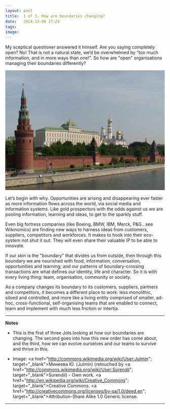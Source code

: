 ```yaml
---
layout: post
title:  1 of 3. How are boundaries changing?
date:   2014-12-08 17:24
tags: 
image:
---
```


My sceptical questioner answered it himself. Are you saying completely open? No! That is not a natural state, we’d be overwhelmed by “too much information, and in more ways than one!". So how are "open" organisations managing their boundaries differently?

![](/libb/images/kremlin.jpg)

Let’s begin with why. Opportunities are arising and disappearing ever faster as more information flows across the world, via social media and information systems. Like gold prospectors with the odds against us we are pooling information, learning and ideas, to get to the sparkly stuff. 

Even big fortress companies (like Boeing, BMW, IBM, Merck, P&G…see Wikinomics) are finding new ways to harness ideas from customers, suppliers, competitors and workforces.  It makes to hook into their eco-system not shut it out. They will even share their valuable IP to be able to innovate. 

If our skin is the "boundary" that divides us from outside, then through this boundary we are nourished with food, information, conversation, opportunities and learning; and our patterns of boundary-crossing transactions are what defines our identity, life and character. So it is with every living thing: team, organisation, community or society. 

As a company changes its boundary to its customers, suppliers, partners and competitors, it becomes a different place to work: less monolithic, siloed and controlled, and more like a living entity comprised of smaller, ad-hoc, cross-functional, self-organising teams that are enabled to connect, learn and implement with much less friction or intertia.

__________________
<b>Notes</b>

* This is the first of three Jots looking at how our boundaries are changing. The second goes into how this new order has come about, and the third, how we can evolve ourselves and our teams to survive and thrive in this.

* Image: <a href="http://commons.wikimedia.org/wiki/User:Julmin"; target="_blank">Минеева Ю. (Julmin)</a> (retouched by <a href="http://commons.wikimedia.org/wiki/User:Surendil"; target="_blank">Surendil</a>) - Own work. <a href="http://en.wikipedia.org/wiki/Creative_Commons"; target="_blank">Creative Commons</a>. <a href="http://creativecommons.org/licenses/by-sa/1.0/deed.en"; target="_blank">Attribution-Share Alike 1.0 Generic license</a>.


__________________








